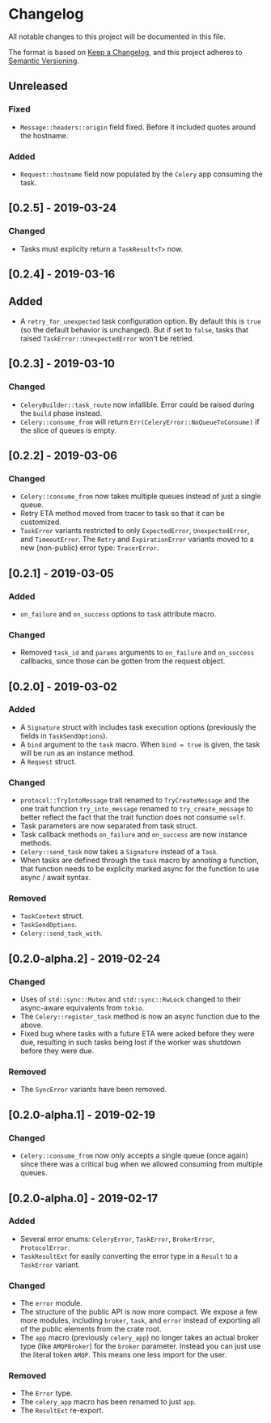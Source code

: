 # Changelog
All notable changes to this project will be documented in this file.

The format is based on [Keep a Changelog](https://keepachangelog.com/en/1.0.0/),
and this project adheres to [Semantic Versioning](https://semver.org/spec/v2.0.0.html).

## Unreleased

### Fixed

- `Message::headers::origin` field fixed. Before it included quotes around the hostname.

### Added

- `Request::hostname` field now populated by the `Celery` app consuming the task.

## [0.2.5] - 2019-03-24

### Changed

- Tasks must explicity return a `TaskResult<T>` now.

## [0.2.4] - 2019-03-16

## Added

- A `retry_for_unexpected` task configuration option. By default this is `true` (so the default behavior is unchanged).
But if set to `false`, tasks that raised `TaskError::UnexpectedError` won't be retried.

## [0.2.3] - 2019-03-10

### Changed

- `CeleryBuilder::task_route` now infallible. Error could be raised during the `build` phase instead.
- `Celery::consume_from` will return `Err(CeleryError::NoQueueToConsume)` if the slice of queues is empty.

## [0.2.2] - 2019-03-06

### Changed

- `Celery::consume_from` now takes multiple queues instead of just a single queue.
- Retry ETA method moved from tracer to task so that it can be customized.
- `TaskError` variants restricted to only `ExpectedError`, `UnexpectedError`, and `TimeoutError`. The `Retry` and `ExpirationError` variants moved to a new (non-public) error type: `TracerError`.

## [0.2.1] - 2019-03-05

### Added

- `on_failure` and `on_success` options to `task` attribute macro.

### Changed

- Removed `task_id` and `params` arguments to `on_failure` and `on_success` callbacks, since those can be gotten from the request object.

## [0.2.0] - 2019-03-02

### Added

- A `Signature` struct with includes task execution options (previously the fields in `TaskSendOptions`).
- A `bind` argument to the `task` macro. When `bind = true` is given, the task will be run as an instance method.
- A `Request` struct.

### Changed

- `protocol::TryIntoMessage` trait renamed to `TryCreateMessage` and the one trait function `try_into_message` renamed to `try_create_message` to better reflect the fact that the trait function does not consume `self`.
- Task parameters are now separated from task struct.
- Task callback methods `on_failure` and `on_success` are now instance methods.
- `Celery::send_task` now takes a `Signature` instead of a `Task`.
- When tasks are defined through the `task` macro by annoting a function, that function needs to be explicity marked async for the function to use async / await syntax.

### Removed

- `TaskContext` struct.
- `TaskSendOptions`.
- `Celery::send_task_with`.

## [0.2.0-alpha.2] - 2019-02-24

### Changed

- Uses of `std::sync::Mutex` and `std::sync::RwLock` changed to their async-aware equivalents from `tokio`.
- The `Celery::register_task` method is now an async function due to the above.
- Fixed bug where tasks with a future ETA were acked before they were due, resulting in such tasks being lost if the worker was shutdown before they were due.

### Removed

- The `SyncError` variants have been removed.

## [0.2.0-alpha.1] - 2019-02-19

### Changed

- `Celery::consume_from` now only accepts a single queue (once again) since there was a critical bug when we allowed consuming from multiple queues.

## [0.2.0-alpha.0] - 2019-02-17

### Added

- Several error enums: `CeleryError`, `TaskError`, `BrokerError`, `ProtocolError`.
- `TaskResultExt` for easily converting the error type in a `Result` to a `TaskError` variant.

### Changed

- The `error` module.
- The structure of the public API is now more compact. We expose a few more modules, including `broker`, `task`, and `error` instead of exporting all of the public elements from the crate root.
- The `app` macro (previously `celery_app`) no longer takes an actual broker type (like `AMQPBroker`) for the `broker` parameter. Instead you can just use the literal token `AMQP`. This means one less import for the user.

### Removed

- The `Error` type.
- The `celery_app` macro has been renamed to just `app`.
- The `ResultExt` re-export.
